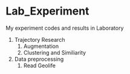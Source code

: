 # Lab_Experiment
My experiment codes and results in Laboratory
1. Trajectory Research
   1. Augmentation
   1. Clustering and Similiarity
2. Data preprocessing
   1. Read Geolife
